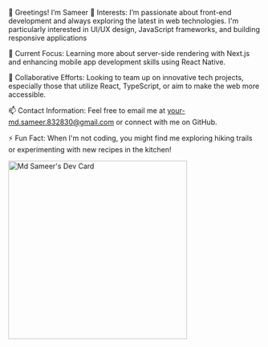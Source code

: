 👋 Greetings! I’m Sameer 
👀 Interests: I’m passionate about front-end development and always exploring the latest in web technologies. I'm particularly interested in UI/UX design, JavaScript frameworks, and building responsive applications

🌱 Current Focus: Learning more about server-side rendering with Next.js and enhancing mobile app development skills using React Native.

💞️ Collaborative Efforts: Looking to team up on innovative tech projects, especially those that utilize React, TypeScript, or aim to make the web more accessible.

📫 Contact Information: Feel free to email me at your-md.sameer.832830@gmail.com or connect with me on GitHub.

⚡ Fun Fact: When I'm not coding, you might find me exploring hiking trails or experimenting with new recipes in the kitchen!

<!---
md-sameer1/md-sameer1 is a ✨ special ✨ repository because its `README.md` (this file) appears on your GitHub profile.
You can click the Preview link to take a look at your changes.
--->
<a href="https://app.daily.dev/sam_7857"><img src="https://api.daily.dev/devcards/v2/ryw8b20QquidAGSjlI9oJ.png?r=vrt&type=default" width="356" alt="Md Sameer's Dev Card"/></a>
